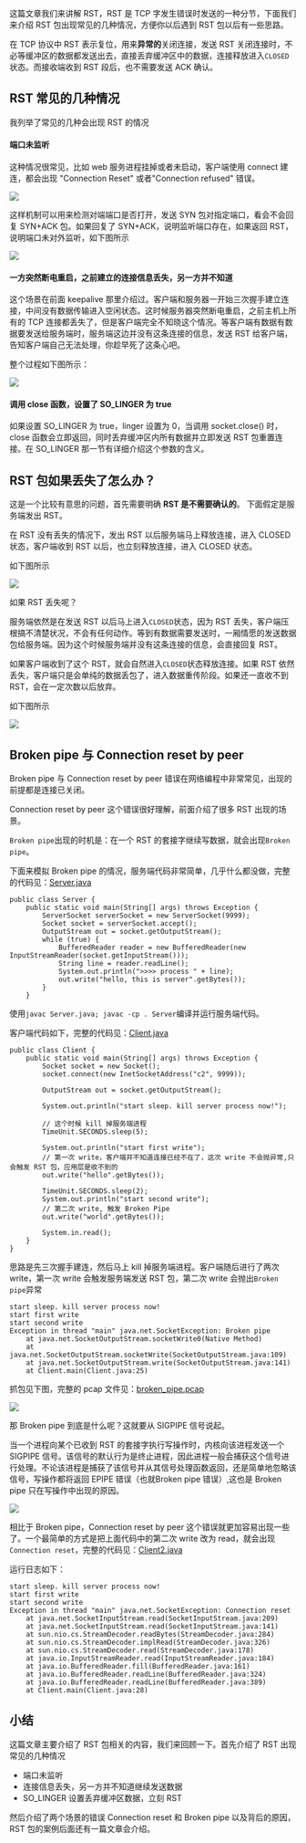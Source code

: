 这篇文章我们来讲解 RST，RST 是 TCP 字发生错误时发送的一种分节，下面我们来介绍 RST 包出现常见的几种情况，方便你以后遇到 RST 包以后有一些思路。

在 TCP 协议中 RST 表示复位，用来**异常的**关闭连接，发送 RST 关闭连接时，不必等缓冲区的数据都发送出去，直接丢弃缓冲区中的数据，连接释放进入`CLOSED`状态。而接收端收到 RST 段后，也不需要发送 ACK 确认。

## RST 常见的几种情况

我列举了常见的几种会出现 RST 的情况

#### 端口未监听

这种情况很常见，比如 web 服务进程挂掉或者未启动，客户端使用 connect 建连，都会出现 "Connection Reset" 或者"Connection refused" 错误。

![](https://user-gold-cdn.xitu.io/2019/6/19/16b6dd21761b9ffd?w=771&h=325&f=jpeg&s=47754)

这样机制可以用来检测对端端口是否打开，发送 SYN 包对指定端口，看会不会回复 SYN+ACK 包。如果回复了 SYN+ACK，说明监听端口存在，如果返回 RST，说明端口未对外监听，如下图所示

![](https://user-gold-cdn.xitu.io/2019/6/19/16b6dd217748a3d1?w=719&h=373&f=jpeg&s=43634)

#### 一方突然断电重启，之前建立的连接信息丢失，另一方并不知道

这个场景在前面 keepalive 那里介绍过。客户端和服务器一开始三次握手建立连接，中间没有数据传输进入空闲状态。这时候服务器突然断电重启，之前主机上所有的 TCP 连接都丢失了，但是客户端完全不知晓这个情况。等客户端有数据有数据要发送给服务端时，服务端这边并没有这条连接的信息，发送 RST 给客户端，告知客户端自己无法处理，你趁早死了这条心吧。

整个过程如下图所示：

![](https://user-gold-cdn.xitu.io/2019/6/19/16b6dd2177aff16c?w=1396&h=1078&f=jpeg&s=157146)

#### 调用 close 函数，设置了 SO\_LINGER 为 true

如果设置 SO\_LINGER 为 true，linger 设置为 0，当调用 socket.close() 时， close 函数会立即返回，同时丢弃缓冲区内所有数据并立即发送 RST 包重置连接。在 SO\_LINGER 那一节有详细介绍这个参数的含义。

## RST 包如果丢失了怎么办？

这是一个比较有意思的问题，首先需要明确 **RST 是不需要确认的**。 下面假定是服务端发出 RST。

在 RST 没有丢失的情况下，发出 RST 以后服务端马上释放连接，进入 CLOSED 状态，客户端收到 RST 以后，也立刻释放连接，进入 CLOSED 状态。

如下图所示

![](https://user-gold-cdn.xitu.io/2019/6/19/16b6dd2176699765?w=1532&h=880&f=jpeg&s=92264)

如果 RST 丢失呢？

服务端依然是在发送 RST 以后马上进入`CLOSED`状态，因为 RST 丢失，客户端压根搞不清楚状况，不会有任何动作。等到有数据需要发送时，一厢情愿的发送数据包给服务端。因为这个时候服务端并没有这条连接的信息，会直接回复 RST。

如果客户端收到了这个 RST，就会自然进入`CLOSED`状态释放连接。如果 RST 依然丢失，客户端只是会单纯的数据丢包了，进入数据重传阶段。如果还一直收不到 RST，会在一定次数以后放弃。

如下图所示

![](https://user-gold-cdn.xitu.io/2019/6/19/16b6dd22e77ed16b?w=1962&h=1064&f=jpeg&s=283190)

## Broken pipe 与 Connection reset by peer

Broken pipe 与 Connection reset by peer 错误在网络编程中非常常见，出现的前提都是连接已关闭。

Connection reset by peer 这个错误很好理解，前面介绍了很多 RST 出现的场景。

`Broken pipe`出现的时机是：在一个 RST 的套接字继续写数据，就会出现`Broken pipe`。

下面来模拟 Broken pipe 的情况，服务端代码非常简单，几乎什么都没做，完整的代码见：[Server.java](https://github.com/arthur-zhang/tcp_ebook/blob/master/tcp_rst/Server.java)

```
public class Server {
    public static void main(String[] args) throws Exception {
        ServerSocket serverSocket = new ServerSocket(9999);
        Socket socket = serverSocket.accept();
        OutputStream out = socket.getOutputStream();
        while (true) {
            BufferedReader reader = new BufferedReader(new InputStreamReader(socket.getInputStream()));
            String line = reader.readLine();
            System.out.println(">>>> process " + line);
            out.write("hello, this is server".getBytes());
        }
    }

```

使用`javac Server.java; javac -cp . Server`编译并运行服务端代码。

客户端代码如下，完整的代码见：[Client.java](https://github.com/arthur-zhang/tcp_ebook/blob/master/tcp_rst/Client.java)

```
public class Client {
    public static void main(String[] args) throws Exception {
        Socket socket = new Socket();
        socket.connect(new InetSocketAddress("c2", 9999));

        OutputStream out = socket.getOutputStream();

        System.out.println("start sleep. kill server process now!");

        // 这个时候 kill 掉服务端进程
        TimeUnit.SECONDS.sleep(5);

        System.out.println("start first write");
        // 第一次 write，客户端并不知道连接已经不在了，这次 write 不会抛异常,只会触发 RST 包，应用层是收不到的
        out.write("hello".getBytes());

        TimeUnit.SECONDS.sleep(2);
        System.out.println("start second write");
        // 第二次 write, 触发 Broken Pipe
        out.write("world".getBytes());

        System.in.read();
    }
}

```

思路是先三次握手建连，然后马上 kill 掉服务端进程。客户端随后进行了两次 write，第一次 write 会触发服务端发送 RST 包，第二次 write 会抛出`Broken pipe`异常

```
start sleep. kill server process now!
start first write
start second write
Exception in thread "main" java.net.SocketException: Broken pipe
	at java.net.SocketOutputStream.socketWrite0(Native Method)
	at java.net.SocketOutputStream.socketWrite(SocketOutputStream.java:109)
	at java.net.SocketOutputStream.write(SocketOutputStream.java:141)
	at Client.main(Client.java:25)

```

抓包见下图，完整的 pcap 文件见：[broken\_pipe.pcap](https://github.com/arthur-zhang/tcp_ebook/blob/master/tcp_rst/broken_pipe.pcap)

![](https://user-gold-cdn.xitu.io/2019/6/19/16b7073dc10282fd?w=2010&h=426&f=jpeg&s=278924)

那 Broken pipe 到底是什么呢？这就要从 SIGPIPE 信号说起。

当一个进程向某个已收到 RST 的套接字执行写操作时，内核向该进程发送一个 SIGPIPE 信号。该信号的默认行为是终止进程，因此进程一般会捕获这个信号进行处理。不论该进程是捕获了该信号并从其信号处理函数返回，还是简单地忽略该信号，写操作都将返回 EPIPE 错误（也就Broken pipe 错误）,这也是 Broken pipe 只在写操作中出现的原因。

![](https://user-gold-cdn.xitu.io/2019/6/19/16b7073dca9493c8?w=1548&h=1022&f=jpeg&s=99590)

相比于 Broken pipe，Connection reset by peer 这个错误就更加容易出现一些了。一个最简单的方式是把上面代码中的第二次 write 改为 read，就会出现 `Connection reset`，完整的代码见：[Client2.java](https://github.com/arthur-zhang/tcp_ebook/blob/master/tcp_rst/Client2.java)

运行日志如下：

```
start sleep. kill server process now!
start first write
start second write
Exception in thread "main" java.net.SocketException: Connection reset
	at java.net.SocketInputStream.read(SocketInputStream.java:209)
	at java.net.SocketInputStream.read(SocketInputStream.java:141)
	at sun.nio.cs.StreamDecoder.readBytes(StreamDecoder.java:284)
	at sun.nio.cs.StreamDecoder.implRead(StreamDecoder.java:326)
	at sun.nio.cs.StreamDecoder.read(StreamDecoder.java:178)
	at java.io.InputStreamReader.read(InputStreamReader.java:184)
	at java.io.BufferedReader.fill(BufferedReader.java:161)
	at java.io.BufferedReader.readLine(BufferedReader.java:324)
	at java.io.BufferedReader.readLine(BufferedReader.java:389)
	at Client.main(Client.java:28)

```

## 小结

这篇文章主要介绍了 RST 包相关的内容，我们来回顾一下。首先介绍了 RST 出现常见的几种情况

*   端口未监听
*   连接信息丢失，另一方并不知道继续发送数据
*   SO\_LINGER 设置丢弃缓冲区数据，立刻 RST

然后介绍了两个场景的错误 Connection reset 和 Broken pipe 以及背后的原因，RST 包的案例后面还有一篇文章会介绍。
